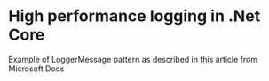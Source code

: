 # High performance logging in .Net Core
Example of LoggerMessage pattern as described in [this](https://docs.microsoft.com/en-us/dotnet/core/extensions/high-performance-logging) article from Microsoft Docs
